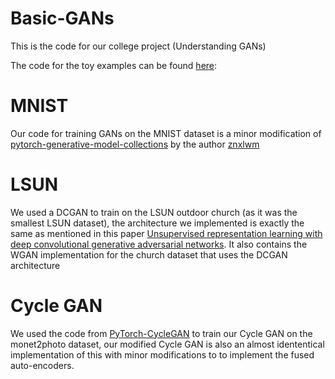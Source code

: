 # Basic-GANs
This is the code for our college project (Understanding GANs)

The code for the toy examples can be found [here](https://gist.github.com/Evil-Incorporated/e3040e3d8e1497e0113a46d3a86062c6#file-gan_1d-py):

# MNIST
Our code for training GANs on the MNIST dataset is a minor modification of [pytorch-generative-model-collections](https://github.com/Evil-Incorporated/pytorch-generative-model-collections) by the author [znxlwm](https://github.com/znxlwm)

# LSUN
We used a DCGAN to train on the LSUN outdoor church (as it was the smallest LSUN dataset), the architecture we implemented is exactly the same as mentioned in this paper [Unsupervised representation learning with deep convolutional generative adversarial networks](https://arxiv.org/pdf/1511.06434.pdf). It also contains the WGAN implementation for the church dataset that uses the DCGAN architecture

# Cycle GAN
We used the code from [PyTorch-CycleGAN](https://github.com/aitorzip/PyTorch-CycleGAN) to train our Cycle GAN on the monet2photo dataset, our modified Cycle GAN is also an almost idententical implementation of this with minor modifications to to implement the fused auto-encoders.  
